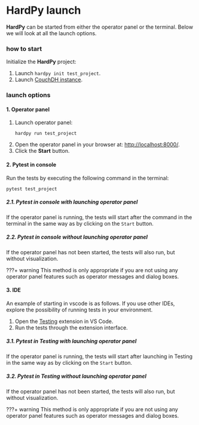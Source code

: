 # HardPy launch

**HardPy** can be started from either the operator panel or the terminal. 
Below we will look at all the launch options.

### how to start

Initialize the **HardPy** project:

1. Launch `hardpy init test_project`.
2. Launch [CouchDH instance](../documentation/database.md#couchdb-instance).

### launch options

#### 1. Operator panel

1. Launch operator panel:
   ```
   hardpy run test_project
   ```
2. Open the operator panel in your browser at: [http://localhost:8000/](http://localhost:8000/).
3. Click the **Start** button.

#### 2. Pytest in console

Run the tests by executing the following command in the terminal:

```
pytest test_project
```

##### 2.1. Pytest in console with launching operator panel

If the operator panel is running, the tests will start after the command in the terminal in the same way as by clicking on the `Start` button.

##### 2.2. Pytest in console without launching operator panel

If the operator panel has not been started, the tests will also run, but without visualization.

???+ warning
    This method is only appropriate if you are not using any operator panel features such as operator messages and dialog boxes.

#### 3. IDE

An example of starting in vscode is as follows.
If you use other IDEs, explore the possibility of running tests in your environment.

1. Open the [Testing](https://code.visualstudio.com/docs/editor/testing) extension in VS Code.
2. Run the tests through the extension interface.

##### 3.1. Pytest in Testing with launching operator panel

If the operator panel is running, the tests will start after launching in Testing in the same way as by clicking on the `Start` button.

##### 3.2. Pytest in Testing without launching operator panel

If the operator panel has not been started, the tests will also run, but without visualization.

???+ warning
    This method is only appropriate if you are not using any operator panel features such as operator messages and dialog boxes.
